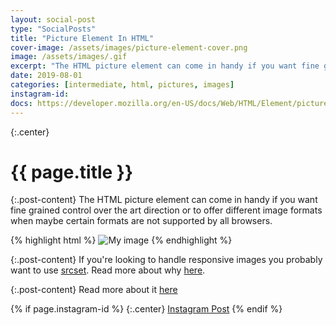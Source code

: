 ```yaml
---
layout: social-post
type: "SocialPosts"
title: "Picture Element In HTML"
cover-image: /assets/images/picture-element-cover.png
image: /assets/images/.gif
excerpt: "The HTML picture element can come in handy if you want fine grained control over the art direction or to offer different image formats when maybe certain formats are not supported by all browsers."
date: 2019-08-01
categories: [intermediate, html, pictures, images]
instagram-id:
docs: https://developer.mozilla.org/en-US/docs/Web/HTML/Element/picture
---
```

{:.center}
# {{ page.title }}

{:.post-content}
The HTML picture element can come in handy if you want fine grained control
over the art direction or to offer different image formats when maybe certain
formats are not supported by all browsers.

{% highlight html %}
  <picture>
    <source srcset="small.jpg, small2x.jpg 2x"
            media="(max-width: 639px)">
    <source srcset="medium.jpg, medium2x.jpg 2x"
            media="(min-width: 640px) and (max-width: 1023px)">
    <source srcset="large.jpg, large2x.jpg 2x"
            media="(min-width: 1024px)">
    <img src="my-image.jpg" alt="My image"
         srcset="my-image2x.jpg 2x">
  </picture>
{% endhighlight %}

{:.post-content}
If you're looking to handle responsive images you probably want to use
[srcset](/social-posts/responsive-images-with-src-set/). Read more about
why <a href="https://cloudfour.com/thinks/dont-use-picture-most-of-the-time/" target="_blank">here</a>.


{:.post-content}
Read more about it <a href="{{page.docs}}" target="_blank">here</a>

{% if page.instagram-id %}
{:.center}
<a class="insta-link" href="https://www.instagram.com/p/{{page.instagram-id}}" target="_blank">Instagram Post</a>
{% endif %}
